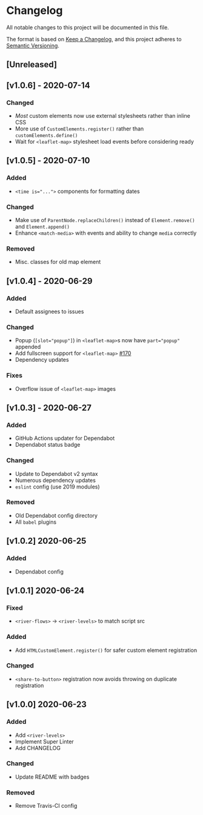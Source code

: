 # Changelog
All notable changes to this project will be documented in this file.

The format is based on [Keep a Changelog](https://keepachangelog.com/en/1.0.0/),
and this project adheres to [Semantic Versioning](https://semver.org/spec/v2.0.0.html).

<!-- markdownlint-disable -->
## [Unreleased]

## [v1.0.6] - 2020-07-14

### Changed
- *Most* custom elements now use external stylesheets rather than inline CSS
- More use of `CustomElements.register()` rather than `customElements.define()`
- Wait for `<leaflet-map>` stylesheet load events before considering ready

## [v1.0.5] - 2020-07-10

### Added
- `<time is="...">` components for formatting dates

### Changed
- Make use of `ParentNode.replaceChildren()` instead of `Element.remove()` and `Element.append()`
- Enhance `<match-media>` with events and ability to change `media` correctly

### Removed
- Misc. classes for old map element

## [v1.0.4] - 2020-06-29

### Added
- Default assignees to issues

### Changed
- Popup (`[slot="popup"]`) in `<leaflet-map>`s now have `part="popup"` appended
- Add fullscreen support for `<leaflet-map>` [#170](https://github.com/shgysk8zer0/cdn.kernvalley.us/issues/170)
- Dependency updates

### Fixes
- Overflow issue of `<leaflet-map>` images

## [v1.0.3] - 2020-06-27

### Added
- GitHub Actions updater for Dependabot
- Dependabot status badge

### Changed
- Update to Dependabot v2 syntax
- Numerous dependency updates
- `eslint` config (use 2019 modules)

### Removed
- Old Dependabot config directory
- All `babel` plugins

## [v1.0.2] 2020-06-25

### Added
- Dependabot config

## [v1.0.1] 2020-06-24

### Fixed
- `<river-flows>` -> `<river-levels>` to match script src

### Added
- Add `HTMLCustomElement.register()` for safer custom element registration

### Changed
- `<share-to-button>` registration now avoids throwing on duplicate registration

## [v1.0.0] 2020-06-23

### Added
- Add `<river-levels>`
- Implement Super Linter
- Add CHANGELOG

### Changed
- Update README with badges

### Removed
- Remove Travis-CI config
<!-- markdownlint-restore -->
